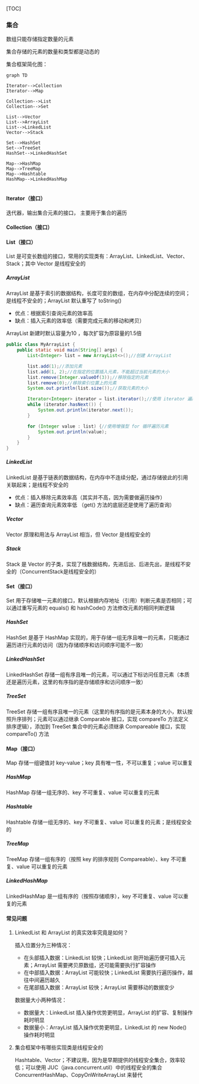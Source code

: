 [TOC]

### 集合

数组只能存储指定数量的元素

集合存储的元素的数量和类型都是动态的

集合框架简化图：

```mermaid
graph TD

Iterator-->Collection
Iterator-->Map

Collection-->List
Collection-->Set

List-->Vector
List-->ArrayList
List-->LinkedList
Vector-->Stack

Set-->HashSet
Set-->TreeSet
HashSet-->LinkedHashSet

Map-->HashMap
Map-->TreeMap
Map-->Hashtable
HashMap-->LinkedHashMap


```

#### Iterator（接口）

迭代器，输出集合元素的接口， 主要用于集合的遍历

#### Collection（接口）

####  List（接口）

List 是可变长数组的接口，常用的实现类有：ArrayList、LinkedList、Vector、Stack；其中 Vector 是线程安全的

##### ArrayList

ArrayList 是基于索引的数据结构，长度可变的数组，在内存中分配连续的空间；是线程不安全的；ArrayList 默认重写了 toString()

* 优点：根据索引查询元素的效率高
* 缺点：插入元素的效率低（需要完成元素的移动和拷贝）

ArrayList 新建时默认容量为10 ，每次扩容为原容量的1.5倍

```java
public class MyArrayList {
    public static void main(String[] args) {
        List<Integer> list = new ArrayList<>();//创建 ArrayList

        list.add(1);//添加元素
        list.add(1, 2);//在指定的位置插入元素，不能超过当前元素的大小
        list.remove(Integer.valueOf(3));//移除指定的元素
        list.remove(0);//移除索引位置上的元素
        System.out.println(list.size());//获取元素的大小

        Iterator<Integer> iterator = list.iterator();//使用 iterator 遍历元素
        while (iterator.hasNext()) {
            System.out.println(iterator.next());
        }

        for (Integer value : list) {//使用增强型 for 循环遍历元素
            System.out.println(value);
        }
    }
}
```

##### LinkedList

LinkedList 是基于链表的数据结构，在内存中不连续分配，通过存储彼此的引用关联起来；是线程不安全的

* 优点：插入移除元素效率高（其实并不高，因为需要做遍历操作）
* 缺点：遍历查询元素效率低 （get() 方法的底层还是使用了遍历查询）

##### Vector

Vector 原理和用法与 ArrayList 相当，但 Vector 是线程安全的

##### Stack

Stack 是 Vector 的子类，实现了栈数据结构，先进后出、后进先出，是线程不安全的（ConcurrentStack是线程安全的）

#### Set（接口）

Set 用于存储唯一元素的接口，默认根据内存地址（引用）判断元素是否相同；可以通过重写元素的 equals() 和 hashCode() 方法修改元素的相同判断逻辑

##### HashSet

HashSet 是基于 HashMap 实现的，用于存储一组无序且唯一的元素，只能通过遍历进行元素的访问（因为存储顺序和访问顺序可能不一致）

##### LinkedHashSet

LinkedHashSet 存储一组有序且唯一的元素，可以通过下标访问任意元素（本质还是遍历元素，这里的有序指的是存储顺序和访问顺序一致）

##### TreeSet

TreeSet 存储一组有序且唯一的元素（这里的有序指的是元素本身的大小，默认按照升序排列；元素可以通过继承 Comparable 接口，实现 compareTo 方法定义排序逻辑），添加到 TreeSet 集合中的元素必须继承 Compareable 接口，实现 compareTo() 方法

#### Map（接口）

Map 存储一组键值对 key-value；key 具有唯一性，不可以重复；value 可以重复

##### HashMap

HashMap 存储一组无序的、key 不可重复、value 可以重复的元素

##### Hashtable

Hashtable 存储一组无序的、key 不可重复、value 可以重复的元素；是线程安全的

##### TreeMap

TreeMap 存储一组有序的（按照 key 的排序规则 Compareable）、key 不可重复、value 可以重复的元素

##### LinkedHashMap

LinkedHashMap 是一组有序的（按照存储顺序），key 不可重复、value 可以重复的元素

#### 常见问题

1. LinkedList 和 ArrayList 的真实效率究竟是如何？

   插入位置分为三种情况：

   * 在头部插入数据：LinkedList 较快；LinkedList 刚开始遍历便可插入元素；ArrayList 需要拷贝原数组，还可能需要执行扩容操作
   * 在中部插入数据：ArrayList 可能较快；LinkedList 需要执行遍历操作，越往中间遍历越久
   * 在尾部插入数据：ArrayList 较快；ArrayList 需要移动的数据变少

   数据量大小两种情况：

   * 数据量大：LinkedList 插入操作优势更明显，ArrayList 的扩容、复制操作耗时明显
   * 数据量小：ArrayList 插入操作优势更明显，LinkedList 的 new Node() 操作耗时明显

2. 集合框架中有哪些实现类是线程安全的

   Hashtable、Vector；不建议用，因为是早期提供的线程安全集合，效率较低；可以使用 JUC（java.concurrent.util）中的线程安全的集合 ConcurrentHashMap、CopyOnWriteArrayList 来替代

